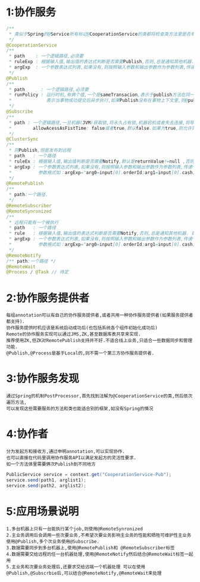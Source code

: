 1:协作服务
=====
```java
/**
 * 类似于Spring的@Service所有标记@CooperationService的类都将检查类方法里是否有如下annotation 
 */
@CooperationService
/**
 * path    : 一个逻辑路径,必须要
 * ruleExp : 根据输入值,输出值的表达式判断是否需要Publish,否则,总是通知其他机器.如规则rule="return Value==true",默认是发送
 * argExp  : 一个参数表达式列表,如果没有,则按照输入参数和输出参数作为参数列表,传递个sub.参数格式如argExp="args[0].orderId,args[1],returnValue;"
 */
@Publish
/**
 * path      : 一个逻辑路径,必须要
 * runPolicy : 运行时机,有俩个值,一个是sameTransacion,表示于publish方法在同一事物里,另外一个是afterCommint,这是默认值,
 *             表示当事物成功提交后异步执行,如果Publish没有在事物上下文里,则@publish方法执行完毕后立刻执行
 */
@Subscribe
/**
 * path : 一个逻辑路径,一旦机器(JVM)获取锁,将永久占有锁,机器宕机或者失去连接,将导致其他机器中的某一个占用
 *        allowAcessAsFistTime: false或者true,默认false.如果为true,则允许第一次调用忽略锁
 */
@ClusterSync
/**
 * 同Publish,但是发布到远程
 * path   : 一个路径
 * ruleEx : 根据输入值,输出值判断是否需要Notify,默认是returnValue!=null ,否则,总是通知其他机器.如规则rule="returnValue==true"
 * argExp : 一个参数表达式列表,如果没有,则按照输入参数和输出参数作为参数列表,传递个sub.
 *          参数格式如：argExp="arg0=input[0].orderId;arg1=input[0].cash;arg2=returnValue;"
 */
@RemotePublish
/**
 * path:一个路径.
 */
@RemoteSubscriber
@RemoteSynronized
/**
 * 远程只能有一个被执行
 * path   : 一个路径
 * rule   : 根据输入值,输出值的表达式判断是否需要Notify,否则,总是通知其他机器. 如规则rule="returnValue==true",默认是发送
 * argExp : 一个参数表达式列表,如果没有,则按照输入参数和输出参数作为参数列表,传递个sub.
 *          参数格式如：argExp="arg0=input[0].orderId;arg1=input[0].cash;arg2=returnValue;"
 */
@RemoteNotify
/** path:一个路径 */
@RemoteWait
@Process / @Task // 待定
```

2:协作服务提供者
=====
	每组annotation可以有自己的协作服务提供者,或者共用一种协作服务提供者(如果服务提供者都支持).
	协作服务提供时机应该是系统启动成功后(也包括系统各个组件初始化成功后)
	Remote的协作服务实现可以通过JMS,ZK,甚至数据库表共享来实现.
	推荐使用ZK,但ZK对RemotePublish支持并不好.不适合线上业务,只适合一些数据同步和管理功能.
	@Publish,@Process是基于Local的,则不需一个第三方协作服务提供者.

3:协作服务发现
=====
	通过Spring的机制PostProcessor,首先找到注解为@CooperationService的类,然后依次遍历方法,
	可以发现这些需要服务的方法和类也能适合别的框架,如没有Spring的情况

4:协作者
=====
	分为发起方和接收方,通过申明annotation,可以实现协作.
	也可以直接在代码里调用协作服务API以满足发起方的灵活性要求.
	如一个方法体里需要俩次Publish到不同地方
```java
PublicService service = context.get("CooperationService-Pub");
service.send(path1, arglist1);
service.send(path2, arglist2);
```

5:应用场景说明
=====
	1.多台机器上只有一台能执行某个job,则使用@RemoteSynronized
	2.主业务调用后会调用一些次要业务,不希望次要业务影响主业务的性能和牺牲可维护性主业务使用@Publish,多个次业务使用@Subscribe.
	3.数据需要同步到多台机器上,使用@RemotePublish和 @RemoteSubscriber标签
	4.数据需要交给远程的任一台机器处理,使用@RemoteNotify然后结合@RemoteWait标签一起用
	5.主业务和次要业务处理后,还要求交给远端一个机器处理 可以在使用@Publish,@Subscrbie后,可以结合@RemoteNotify,@RemoteWait来处理